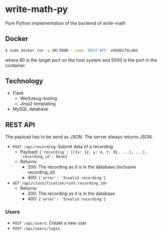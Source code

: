 # write-math-py
Pure Python implementation of the backend of write-math

## Docker

```bash
$ sudo docker run -p 80:5000 --name 'REST-API' e56db1f4ca0d
```

where 80 is the target port on the host system and 5000 is the port in the
container.


## Technology

* Flask
  * Werkzeug routing
  * Jinja2 templating
* MySQL database

## REST API

The payload has to be send as JSON. The server always returns JSON.

* `POST /api/recording`: Submit data of a recording
  - Payload: `{'recording': [[{x: 12, y: 4, t: 0}, ...], ...], 'recording_id': None}`
  - Returns:
      - 200: The recording as it is in the database (inclusive recording_id)
      - 400: `{'error': 'Invalid recording'}`
* `GET /api/classification/<int:recording_id>`
  - Returns:
      - 200: The recording as it is in the database
      - 400: `{'error': 'Invalid recording'}`

### Users

* `POST /api/users`: Create a new user
* `POST /api/users/login`